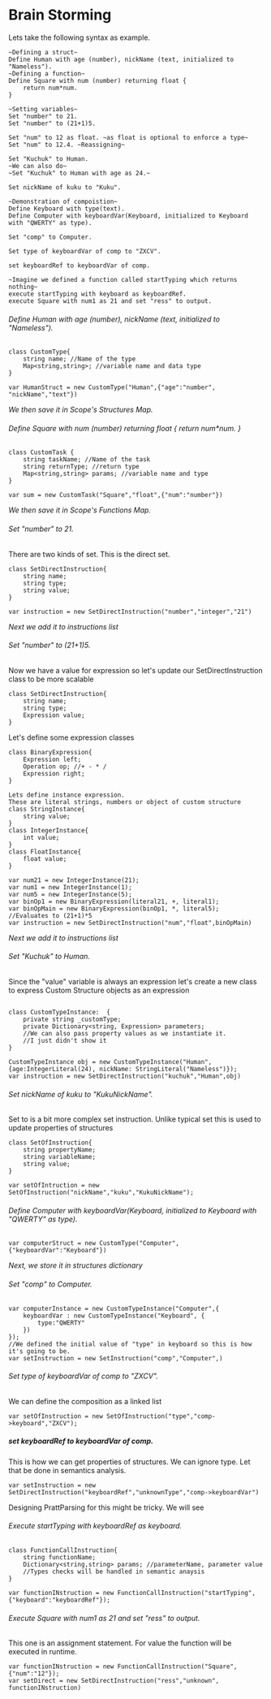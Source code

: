 # Brain Storming
Lets take the following syntax as example.
```
~Defining a struct~
Define Human with age (number), nickName (text, initialized to "Nameless").
~Defining a function~
Define Square with num (number) returning float {
    return num*num.
}

~Setting variables~
Set "number" to 21.
Set "number" to (21+1)5.

Set "num" to 12 as float. ~as float is optional to enforce a type~
Set "num" to 12.4. ~Reassigning~

Set "Kuchuk" to Human.
~We can also do~
~Set "Kuchuk" to Human with age as 24.~

Set nickName of kuku to "Kuku".

~Demonstration of compoistion~
Define Keyboard with type(text).
Define Computer with keyboardVar(Keyboard, initialized to Keyboard with "QWERTY" as type).

Set "comp" to Computer.

Set type of keyboardVar of comp to "ZXCV".

set keyboardRef to keyboardVar of comp.

~Imagine we defined a function called startTyping which returns nothing~
execute startTyping with keyboard as keyboardRef.
execute Square with num1 as 21 and set "ress" to output.
```

###### Define Human with age (number), nickName (text, initialized to "Nameless").
```
class CustomType{
    string name; //Name of the type
    Map<string,string>; //variable name and data type
}
```
```
var HumanStruct = new CustomType("Human",{"age":"number", "nickName","text"})
```
*We then save it in Scope's Structures Map.*

###### Define Square with num (number) returning float { return num*num. }
```
class CustomTask {
    string taskName; //Name of the task
    string returnType; //return type
    Map<string,string> params; //variable name and type
}
```
```
var sum = new CustomTask("Square","float",{"num":"number"})
```
*We then save it in Scope's Functions Map.*

###### Set "number" to 21.
There are two kinds of set. This is the direct set.
```
class SetDirectInstruction{
    string name;
    string type;
    string value;
}
```
```
var instruction = new SetDirectInstruction("number","integer","21")
```
*Next we add it to instructions list*
###### Set "number" to (21+1)5.
Now we have a value for expression so let's update our SetDirectInstruction class to be more scalable
```
class SetDirectInstruction{
    string name;
    string type;
    Expression value;
}
```
Let's define some expression classes
```
class BinaryExpression{
    Expression left;
    Operation op; //+ - * /
    Expression right;
}
```
```
Lets define instance expression.
These are literal strings, numbers or object of custom structure
class StringInstance{
    string value;
}
class IntegerInstance{
    int value;
}
class FloatInstance{
    float value;
}
```
```
var num21 = new IntegerInstance(21);
var num1 = new IntegerInstance(1);
var num5 = new IntegerInstance(5);
var binOp1 = new BinaryExpression(literal21, +, literal1);
var binOpMain = new BinaryExpression(binOp1, *, literal5);
//Evaluates to (21+1)*5
var instruction = new SetDirectInstruction("num","float",binOpMain)
```
*Next we add it to instructions list*
###### Set "Kuchuk" to Human.
Since the "value" variable is always an expression let's create a new class to express Custom Structure objects as an expression
```

class CustomTypeInstance:  {
    private string _customType;
    private Dictionary<string, Expression> parameters;
    //We can also pass property values as we instantiate it.
    //I just didn't show it
}
```
```
CustomTypeInstance obj = new CustomTypeInstance("Human",{age:IntegerLiteral(24), nickName: StringLiteral("Nameless")});
var instruction = new SetDirectInstruction("kuchuk","Human",obj)
```
###### Set nickName of kuku to "KukuNickName".
Set to is a bit more complex set instruction. Unlike typical set this is used to update properties of structures

```
class SetOfInstruction{
    string propertyName;
    string variableName;
    string value;
}
```
```
var setOfIntruction = new SetOfInstruction("nickName","kuku","KukuNickName");
```

###### Define Computer with keyboardVar(Keyboard, initialized to Keyboard with "QWERTY" as type).

```
var computerStruct = new CustomType("Computer",{"keyboardVar":"Keyboard"})
```
*Next, we store it in structures dictionary*

###### Set "comp" to Computer.

```
var computerInstance = new CustomTypeInstance("Computer",{
    keyboardVar : new CustomTypeInstance("Keyboard", {
        type:"QWERTY"
    })
});
//We defined the initial value of "type" in keyboard so this is how it's going to be.
var setInstruction = new SetInstruction("comp","Computer",)
```

###### Set type of keyboardVar of comp to "ZXCV".
We can define the composition as a linked list
```
var setOfInstruction = new SetOfInstruction("type","comp->keyboard","ZXCV");
```
##### set keyboardRef to keyboardVar of comp.
This is how we can get properties of structures.
We can ignore type. Let that be done in semantics analysis.
```
var setInstruction = new SetDirectInstruction("keyboardRef","unknownType","comp->keyboardVar")
```
Designing PrattParsing for this might be tricky. We will see

###### Execute startTyping with keyboardRef as keyboard.

```
class FunctionCallInstruction{
    string functionName;
    Dictionary<string,string> params; //parameterName, parameter value
    //Types checks will be handled in semantic anaysis
}
```
```
var functionINstruction = new FunctionCallInstruction("startTyping",{"keyboard":"keyboardRef"});
```
###### Execute Square with num1 as 21 and set "ress" to output.
This one is an assignment statement. For value the function will be executed in runtime.
```
var functionINstruction = new FunctionCallInstruction("Square",{"num":"12"});
var setDirect = new SetDirectInstruction("ress","unknown", functionINstruction)
```
